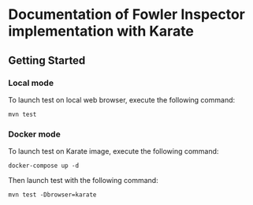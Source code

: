 # Documentation of Fowler Inspector implementation with Karate

## Getting Started
### Local mode
To launch test on local web browser, execute the following command:
```
mvn test
```

### Docker mode
To launch test on Karate image, execute the following command:
```
docker-compose up -d
```

Then launch test with the following command:
```
mvn test -Dbrowser=karate
```

